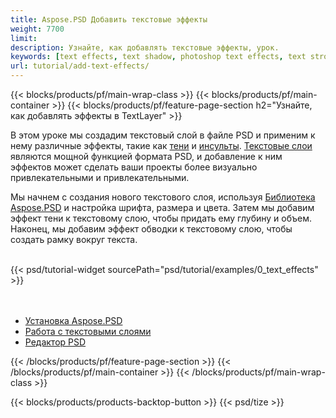 ```yaml
---
title: Aspose.PSD Добавить текстовые эффекты
weight: 7700
limit: 
description: Узнайте, как добавлять текстовые эффекты, урок.
keywords: [text effects, text shadow, photoshop text effects, text stroke, open photoshop file, psd file export, text effect psd]
url: tutorial/add-text-effects/
---
```


{{< blocks/products/pf/main-wrap-class >}}
{{< blocks/products/pf/main-container >}}
{{< blocks/products/pf/feature-page-section h2="Узнайте, как добавлять эффекты в TextLayer" >}}


<a href="LINK">
</a>
<p>
В этом уроке мы создадим текстовый слой в файле PSD и применим к нему различные эффекты, такие как <a href="https://docs.aspose.com/psd/net/shadow-effects-in-psd-file/">тени</a> и <a href="https://docs.aspose.com/psd/net/stroke-effect-with-color-fill/">инсульты</a>. <a href="https://reference.aspose.com/psd/net/aspose.psd.fileformats.psd.layers/textlayer/">Текстовые слои</a> являются мощной функцией формата PSD, и добавление к ним эффектов может сделать ваши проекты более визуально привлекательными и привлекательными.
</p>

<p>
Мы начнем с создания нового текстового слоя, используя <a href="https://www.nuget.org/packages/Aspose.PSD">Библиотека Aspose.PSD</a> и настройка шрифта, размера и цвета. Затем мы добавим эффект тени к текстовому слою, чтобы придать ему глубину и объем. Наконец, мы добавим эффект обводки к текстовому слою, чтобы создать рамку вокруг текста.
</p>

<br />
{{< psd/tutorial-widget sourcePath="psd/tutorial/examples/0_text_effects" >}}
<br />

<br />
<br />
<div class="code-sample">
    <ul class="link-list">
        <li class="link-item"><a href="https://docs.aspose.com/psd/net/installation/">Установка Aspose.PSD</a></li>
        <li class="link-item"><a href="https://docs.aspose.com/psd/net/working-with-text-layers/">Работа с текстовыми слоями</a></li>
        <li class="link-item"><a href="https://products.aspose.app/psd/editor/">Редактор PSD</a></li>
    </ul>
</div>

{{< /blocks/products/pf/feature-page-section >}}
{{< /blocks/products/pf/main-container >}}
{{< /blocks/products/pf/main-wrap-class >}}

{{< blocks/products/products-backtop-button >}}
{{< psd/tize >}}
